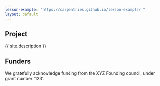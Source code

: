 ```yaml
---
lesson-example: "https://carpentries.github.io/lesson-example/ "
layout: default
---
```


## Project
{{ site.description }}

## Funders
We gratefully acknowledge funding from the XYZ Founding council, under grant number '123'.

 
